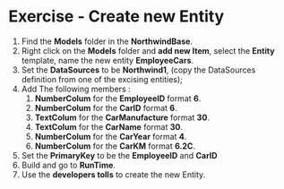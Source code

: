 ﻿# Exercise - Create new Entity

1.	Find the **Models** folder in the **NorthwindBase**.
2.	Right click on the **Models** folder and **add new Item**, select the **Entity** template, name the new entity **EmployeeCars**.
3. Set the **DataSources** to be **Northwind1**, (copy the DataSources definition from one of the excising entities);
4. Add The following members :  
    1. **NumberColum** for the **EmployeeID** format **6**.
    1. **NumberColum** for the **CarID** format **6**.
    1. **TextColum** for the **CarManufacture** format **30**.
    4. **TextColum** for the **CarName** format **30**.
    5. **NumberColum** for the **CarYear** format **4**.
    6. **NumberColum** for the **CarKM** format **6.2C**.
6.	Set the **PrimaryKey** to be the **EmployeeID** and **CarID**
7.  Build and go to **RunTime**.
7.  Use the **developers tolls** to create the new Entity.
